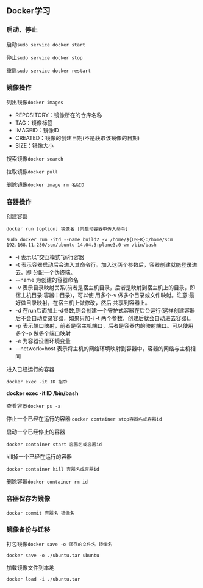 ## Docker学习

### 启动、停止

启动`sudo service docker start`

停止`sudo service docker stop`

重启`sudo service docker restart`

### 镜像操作

列出镜像`docker images`

- REPOSITORY：镜像所在的仓库名称
- TAG：镜像标签
- IMAGEID：镜像ID
- CREATED：镜像的创建日期(不是获取该镜像的日期)
- SIZE：镜像大小

搜索镜像`docker search`

拉取镜像`docker pull`

删除镜像`docker image rm 名&ID`

### 容器操作

创建容器

`docker run [option] 镜像名 [向启动容器中传入命令]`

`sudo docker run -itd --name build2 -v /home/${USER}:/home/scm 192.168.11.230/scm/ubuntu-14.04.3:plane3.0-wm /bin/bash`

- -i 表示以“交互模式”运行容器
- -t 表示容器启动后会进入其命令行。加入这两个参数后，容器创建就能登录进去。即 分配一个伪终端。
- --name 为创建的容器命名
- -v 表示目录映射关系(前者是宿主机目录，后者是映射到宿主机上的目录，即 宿主机目录:容器中目录)，可以使 用多个-v 做多个目录或文件映射。注意:最好做目录映射，在宿主机上做修改，然后 共享到容器上。
- -d 在run后面加上-d参数,则会创建一个守护式容器在后台运行(这样创建容器后不会自动登录容器，如果只加-i -t 两个参数，创建后就会自动进去容器)。
- -p 表示端口映射，前者是宿主机端口，后者是容器内的映射端口。可以使用多个-p 做多个端口映射
- -e 为容器设置环境变量
- --network=host 表示将主机的网络环境映射到容器中，容器的网络与主机相同

进入已经运行的容器

`docker exec -it ID 指令`

**docker exec -it ID /bin/bash**

查看容器`docker ps -a`

停止一个已经在运行的容器
`docker container stop容器名或容器id`

启动一个已经停止的容器

`docker container start 容器名或容器id`

kill掉一个已经在运行的容器

`docker container kill 容器名或容器id`

删除容器`docker container rm id`

### 容器保存为镜像

`docker commit 容器名 镜像名`

### 镜像备份与迁移

打包镜像`docker save -o 保存的文件名 镜像名`

`docker save -o ./ubuntu.tar ubuntu`

加载镜像文件到本地

`docker load -i ./ubuntu.tar`